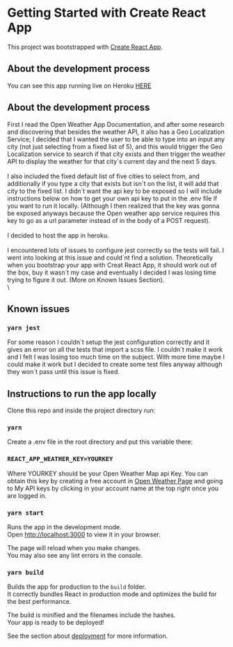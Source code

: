 # Getting Started with Create React App

This project was bootstrapped with [Create React App](https://github.com/facebook/create-react-app).

## About the development process
You can see this app running live on Heroku [HERE](https://teco-weather-app.herokuapp.com/)

## About the development process
First I read the Open Weather App Documentation, and after some research and discovering that besides the weather API, it also has a Geo Localization Service; I decided that I wanted the user to be able to type into an input any city (not just selecting from a fixed list of 5), and this would trigger the Geo Localization service to search if that city exists and then trigger the weather API to display the weather for that city´s current day and the next 5 days.\
\
I also included the fixed default list of five cities to select from, and additionally if you type a city that exists but isn´t on the list, it will add that city to the fixed list.
I didn´t want the api key to be exposed so I will include instructions below on how to get your own api key to put in the .env file if you want to run it locally. (Although I then realized that the key was gonna be exposed anyways because the Open weather app service requires this key to go as a url parameter instead of in the body of a POST request).\
\
I decided to host the app in heroku.\
\
I encountered lots of issues to configure jest correctly so the tests will fail. I went into looking at this issue and could´nt find a solution. Theoretically when you bootstrap your app with Creat React App, it should work out of the box, buy it wasn´t my case and eventually I decided I was losing time trying to figure it out. (More on Known Issues Section).\
\


## Known issues
### `yarn jest`

For some reason I couldn´t setup the jest configuration correctly and it gives an error on all the tests that import a scss file. I couldn´t make it work and I felt I was losing too much time on the subject. With more time maybe I could make it work but I decided to create some test files anyway although they won´t pass until this issue is fixed.

## Instructions to run the app locally
Clone this repo and inside the project directory run:

### `yarn`

Create a .env file in the root directory and put this variable there:

### `REACT_APP_WEATHER_KEY=YOURKEY`

Where YOURKEY should be your Open Weather Map api Key. You can obtain this key by creating a free account in [Open Weather Page](https://openweathermap.org/) and going to My API keys by clicking in your account name at the top right once you are logged in.

### `yarn start`

Runs the app in the development mode.\
Open [http://localhost:3000](http://localhost:3000) to view it in your browser.

The page will reload when you make changes.\
You may also see any lint errors in the console.

### `yarn build`

Builds the app for production to the `build` folder.\
It correctly bundles React in production mode and optimizes the build for the best performance.

The build is minified and the filenames include the hashes.\
Your app is ready to be deployed!

See the section about [deployment](https://facebook.github.io/create-react-app/docs/deployment) for more information.

